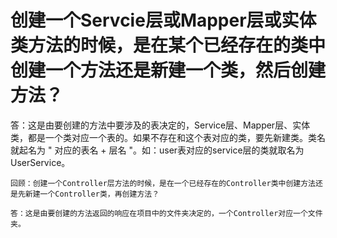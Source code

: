 # 创建一个Servcie层或Mapper层或实体类方法的时候，是在某个已经存在的类中创建一个方法还是新建一个类，然后创建方法？

答：这是由要创建的方法中要涉及的表决定的，Service层、Mapper层、实体类，都是一个类对应一个表的。如果不存在和这个表对应的类，要先新建类。类名就起名为 " 对应的表名 + 层名 "。如：user表对应的service层的类就取名为UserService。



```
回顾：创建一个Controller层方法的时候，是在一个已经存在的Controller类中创建方法还是先新建一个Controller类，再创建方法？

答：这是由要创建的方法返回的响应在项目中的文件夹决定的，一个Controller对应一个文件夹。
```

